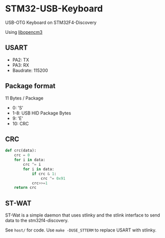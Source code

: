 STM32-USB-Keyboard
==================

USB-OTG Keyboard on STM32F4-Discovery

Using [libopencm3](http://libopencm3.org/wiki/Main_Page)

## USART

* PA2: TX
* PA3: RX
* Baudrate: 115200

## Package format

11 Bytes / Package

* 0: 'S'
* 1-8: USB HID Package Bytes
* 9: 'E'
* 10: CRC

## CRC

```python
def crc(data):
    crc = 0
    for i in data:
        crc ^= i
        for i in data:
            if crc & 1:
                crc ^= 0x91
            crc>>=1
    return crc
```

## ST-WAT

ST-Wat is a simple daemon that uses stlinky and the stlink interface to send data to the stm32f4-discovery.

See ```host/``` for code. Use ```make -DUSE_STTERM``` to replace USART with stlinky.
